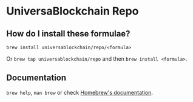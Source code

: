 # UniversaBlockchain Repo

## How do I install these formulae?
`brew install universablockchain/repo/<formula>`

Or `brew tap universablockchain/repo` and then `brew install <formula>`.

## Documentation
`brew help`, `man brew` or check [Homebrew's documentation](https://docs.brew.sh).

